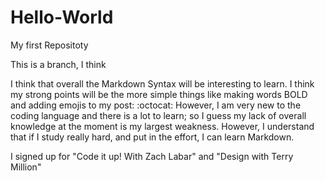 # Hello-World
My first Repositoty

This is a branch, I think

I think that overall the Markdown Syntax will be interesting to learn. I think my strong points will be the more simple things like making words BOLD and adding emojis to my post: :octocat: However, I am very new to the coding language and there is a lot to learn; so I guess my lack of overall knowledge at the moment is my largest weakness. However, I understand that if I study really hard, and put in the effort, I can learn Markdown.

I signed up for "Code it up! With Zach Labar" and "Design with Terry Million"
